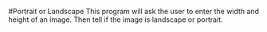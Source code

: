 #Portrait or Landscape
This program will ask the user to enter the width and height of an image.
Then tell if the image is landscape or portrait.
